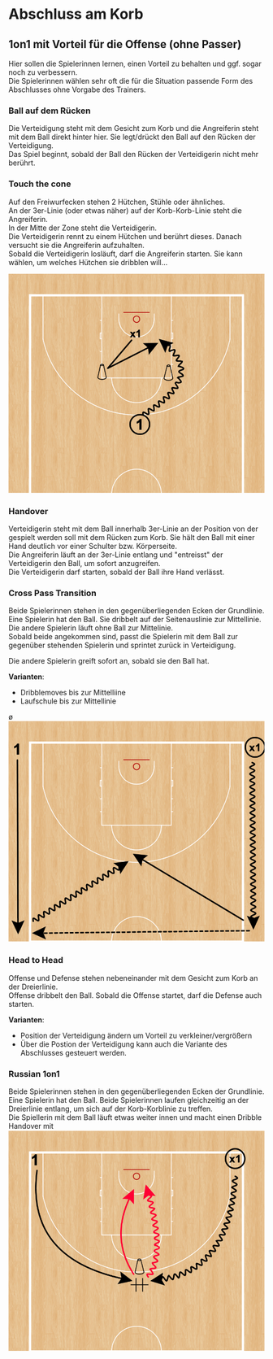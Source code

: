 # Abschluss am Korb

## 1on1 mit Vorteil für die Offense (ohne Passer)

Hier sollen die Spielerinnen lernen, einen Vorteil zu behalten und ggf. sogar noch zu verbessern.  
Die Spielerinnen wählen sehr oft die für die Situation passende Form des Abschlusses ohne Vorgabe des Trainers.

### Ball auf dem Rücken

Die Verteidigung steht mit dem Gesicht zum Korb und die Angreiferin steht mit dem Ball direkt hinter hier. Sie legt/drückt den Ball auf den Rücken der Verteidigung.  
Das Spiel beginnt, sobald der Ball den Rücken der Verteidigerin nicht mehr berührt.

### Touch the cone

Auf den Freiwurfecken stehen 2 Hütchen, Stühle oder ähnliches.  
An der 3er-Linie (oder etwas näher) auf der Korb-Korb-Linie steht die Angreiferin.  
In der Mitte der Zone steht die Verteidigerin.  
Die Verteidigerin rennt zu einem Hütchen und berührt dieses. Danach versucht sie die Angreiferin aufzuhalten.  
Sobald die Verteidigerin losläuft, darf die Angreiferin starten. Sie kann wählen, um welches Hütchen sie dribblen will...

![Touch the cone](./img/touch_the_cone.png)

### Handover

Verteidigerin steht mit dem Ball innerhalb 3er-Linie an der Position von der gespielt werden soll mit dem Rücken zum Korb. Sie hält den Ball mit einer Hand deutlich vor einer Schulter bzw. Körperseite.  
Die Angreiferin läuft an der 3er-Linie entlang und "entreisst" der Verteidigerin den Ball, um sofort anzugreifen.  
Die Verteidigerin darf starten, sobald der Ball ihre Hand verlässt.

### Cross Pass Transition

Beide Spielerinnen stehen in den gegenüberliegenden Ecken der Grundlinie.  
Eine Spielerin hat den Ball. Sie dribbelt auf der Seitenauslinie zur Mittellinie. Die andere Spielerin läuft ohne Ball zur Mittelinie.  
Sobald beide angekommen sind, passt die Spielerin mit dem Ball zur gegenüber stehenden Spielerin und sprintet zurück in Verteidigung.

Die andere Spielerin greift sofort an, sobald sie den Ball hat.

**Varianten**:

- Dribblemoves bis zur Mittelliine
- Laufschule bis zur Mittellinie

ø![Cross Pass Transtion](./img/sideline_dribblings.png)

### Head to Head

Offense und Defense stehen nebeneinander mit dem Gesicht zum Korb an der Dreierlinie.  
Offense dribbelt den Ball. Sobald die Offense startet, darf die Defense auch starten.

**Varianten**:

- Position der Verteidigung ändern um Vorteil zu verkleiner/vergrößern
- Über die Postion der Verteidigung kann auch die Variante des Abschlusses gesteuert werden.

### Russian 1on1

Beide Spielerinnen stehen in den gegenüberliegenden Ecken der Grundlinie.  
Eine Spielerin hat den Ball.
Beide Spielerinnen laufen gleichzeitig an der Dreierlinie entlang, um sich auf der Korb-Korblinie zu treffen.  
Die Spiellerin mit dem Ball läuft etwas weiter innen und macht einen Dribble Handover mit
![Russian 1on1](./img/russian.png)

<!-- ## 1on1 mit Vorteil für die Offense (mit Passer) -->
<!-- ## 1on1 Chase -->
